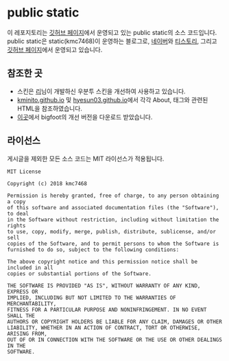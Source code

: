# public static
이 레포지토리는 [깃허브 페이지](https://kmc7468.github.io)에서 운영되고 있는 public static의 소스 코드입니다. public static은 static(kmc7468)이 운영하는 블로그로, [네이버](https://blog.naver.com/kmc7468)와 [티스토리](http://kmc7468.tistory.com), 그리고 [깃허브 페이지](https://kmc7468.github.io)에서 운영되고 있습니다.
## 참조한 곳
- 스킨은 [리](https://github.com/Lee0701)님이 개발하신 우분투 스킨을 개선하여 사용하고 있습니다.
- [kminito.github.io](https://github.com/kminito/kminito.github.io) 및 [hyesun03.github.io](https://github.com/hyesun03/hyesun03.github.io)에서 각각 About, 태그와 관련된 HTML을 참조하였습니다.
- [이곳](https://gist.github.com/ilazakis/550767c780cc5a6d625e)에서 bigfoot의 개선 버전을 다운로드 받았습니다.
## 라이선스
게시글을 제외한 모든 소스 코드는 MIT 라이선스가 적용됩니다.
```
MIT License

Copyright (c) 2018 kmc7468

Permission is hereby granted, free of charge, to any person obtaining a copy
of this software and associated documentation files (the "Software"), to deal
in the Software without restriction, including without limitation the rights
to use, copy, modify, merge, publish, distribute, sublicense, and/or sell
copies of the Software, and to permit persons to whom the Software is
furnished to do so, subject to the following conditions:

The above copyright notice and this permission notice shall be included in all
copies or substantial portions of the Software.

THE SOFTWARE IS PROVIDED "AS IS", WITHOUT WARRANTY OF ANY KIND, EXPRESS OR
IMPLIED, INCLUDING BUT NOT LIMITED TO THE WARRANTIES OF MERCHANTABILITY,
FITNESS FOR A PARTICULAR PURPOSE AND NONINFRINGEMENT. IN NO EVENT SHALL THE
AUTHORS OR COPYRIGHT HOLDERS BE LIABLE FOR ANY CLAIM, DAMAGES OR OTHER
LIABILITY, WHETHER IN AN ACTION OF CONTRACT, TORT OR OTHERWISE, ARISING FROM,
OUT OF OR IN CONNECTION WITH THE SOFTWARE OR THE USE OR OTHER DEALINGS IN THE
SOFTWARE.
```